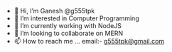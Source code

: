 - 👋 Hi, I’m Ganesh @g555tpk
- 👀 I’m interested in Computer Programming
- 🌱 I’m currently working with NodeJS
- 💞️ I’m looking to collaborate on MERN
- 📫 How to reach me ... email:- g555tpk@gmail.com

<!---
g555tpk/g555tpk is a ✨ special ✨ repository because its `README.md` (this file) appears on your GitHub profile.
You can click the Preview link to take a look at your changes.
--->

